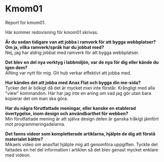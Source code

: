Kmom01
===============================

Report for kmom01.

Här kommer redovisning för kmom01 skrivas.

**Är du sedan tidigare van att jobba i ramverk för att bygga webbplatser? Om ja, vilka ramverk/språk har du jobbat med?**  
Nej, jag har aldrig jobbat med ramverk för att bygga webbplatser.

**Det blev en del nya verktyg i labbmiljön, var de nya för dig eller kände du igen dem?**  
Allting var nytt för mig. Git hub verkar effektivt att jobba med.

**Hur kändes det att jobba med Anax Flat och bygga din me-sida?**  
Tycker det är bökigt då det är mycket man inte förstår. Krångligt med alla "view" kommandon. Här har jag inte en aning om vad jag gör utan bara kopierar det om man ska göra.

**Har du några förutfattade meningar, eller kanske en etablerad övertygelse, inom design och användbarthet för webben?**  
Min förutfattade mening är att själva design delen är ganska tråkigt jämfört mot programmeringsdelarna.

**Det fanns videor som kompletterade artiklarna, hjälpte de dig att förstå materialet bättre?**  
Mikaels video om anaxflat hjälpte mig att genomföra uppgiften. Tyckte det fattades en hel del information i artiklen så det blev genast mycket enklare med videon.
